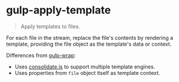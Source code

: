 # gulp-apply-template

> Apply templates to files.

For each file in the stream, replace the file's contents by rendering a
template, providing the file object as the template's data or context.

Differences from [gulp-wrap](https://www.npmjs.com/packages/gulp-wrap):

* Uses [consolidate.js](https://github.com/tj/consolidate.js) to support
  multiple template engines.
* Uses properties from `file` object itself as template context.

